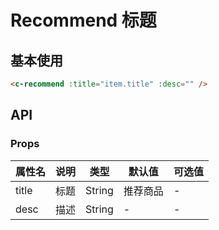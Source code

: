# Recommend 标题

## 基本使用

```html
<c-recommend :title="item.title" :desc="" />
```


## API
### Props
 
属性名 | 说明 | 类型 | 默认值 | 可选值
-|-|-|-|-
title | 标题 | String | 推荐商品 | -
desc | 描述 | String | - | -